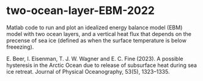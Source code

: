 # two-ocean-layer-EBM-2022

Matlab code to run and plot an idealized energy balance model (EBM) model with two ocean layers, and a vertical heat flux that depends on the precense of sea ice (defined as when the surface temperature is below freeezing).

E. Beer, I. Eisenman, T. J. W. Wagner and E. C. Fine (2023). A possible hysteresis in the Arctic Ocean due to release of subsurface heat during sea ice retreat. Journal of Physical Oceanography, 53(5), 1323–1335.
